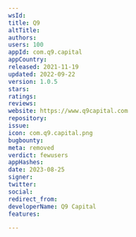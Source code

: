 ```yaml
---
wsId: 
title: Q9
altTitle: 
authors: 
users: 100
appId: com.q9.capital
appCountry: 
released: 2021-11-19
updated: 2022-09-22
version: 1.0.5
stars: 
ratings: 
reviews: 
website: https://www.q9capital.com
repository: 
issue: 
icon: com.q9.capital.png
bugbounty: 
meta: removed
verdict: fewusers
appHashes: 
date: 2023-08-25
signer: 
twitter: 
social: 
redirect_from: 
developerName: Q9 Capital
features: 

---
```


